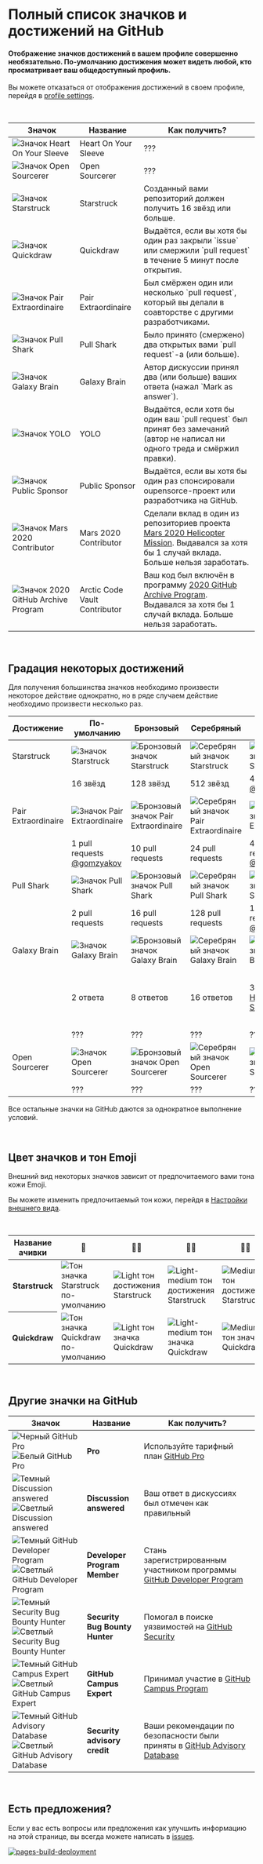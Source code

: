 # Полный список значков и достижений на GitHub

#### Отображение значков достижений в вашем профиле совершенно необязательно. По-умолчанию достижения может видеть любой, кто просматривает ваш общедоступный профиль.

Вы можете отказаться от отображения достижений в своем профиле, перейдя в [profile settings](https://github.com/settings).

<br>

<table class="table table-bordered">
<thead>
    <tr>
      <th scope="col">Значок</th>
      <th scope="col">Название</th>
      <th scope="col">Как получить?</th>
    </tr>
  </thead>
  <tbody>
    <tr>
      <td><img alt="Значок Heart On Your Sleeve" src="https://github.githubassets.com/images/modules/profile/achievements/heart-on-your-sleeve-default.png"></td>
      <td class="fw-bold">Heart On Your Sleeve</td>
      <td>???</td>
    </tr>
    <tr>
      <td><img alt="Значок Open Sourcerer" src="https://github.githubassets.com/images/modules/profile/achievements/open-sourcerer-default.png"></td>
      <td class="fw-bold">Open Sourcerer</td>
      <td>???</td>
    </tr>
    <tr>
      <td><img alt="Значок Starstruck" src="https://github.githubassets.com/images/modules/profile/achievements/starstruck-default.png"></td>
      <td class="fw-bold">Starstruck</td>
      <td>Созданный вами репозиторий должен получить <span class="fw-bold">16 звёзд</span> или больше.</td>
    </tr>
    <tr>
      <td><img alt="Значок Quickdraw" src="https://github.githubassets.com/images/modules/profile/achievements/quickdraw-default.png"></td>
      <td class="fw-bold">Quickdraw</td>
      <td>Выдаётся, если вы хотя бы один раз закрыли `issue` или смержили `pull request` <span class="fw-bold">в течение 5 минут</span> после открытия.</td>
    </tr>
    <tr>
      <td><img alt="Значок Pair Extraordinaire" src="https://github.githubassets.com/images/modules/profile/achievements/pair-extraordinaire-default.png"></td>
      <td class="fw-bold">Pair Extraordinaire</td>
      <td>Был смёржен один или несколько `pull request`, который вы делали в соавторстве с другими разработчиками.</td>
    </tr>
    <tr>
      <td><img alt="Значок Pull Shark" src="https://github.githubassets.com/images/modules/profile/achievements/pull-shark-default.png"></td>
      <td class="fw-bold">Pull Shark</td>
      <td>Было принято (смержено) два открытых вами `pull request`-а (или больше).</td>
    </tr>
    <tr>
      <td><img alt="Значок Galaxy Brain" src="https://github.githubassets.com/images/modules/profile/achievements/galaxy-brain-default.png"></td>
      <td class="fw-bold">Galaxy Brain</td>
      <td>Автор дискуссии принял два (или больше) ваших ответа (нажал `Mark as answer`).</td>
    </tr>
    <tr>
      <td><img alt="Значок YOLO" src="https://github.githubassets.com/images/modules/profile/achievements/yolo-default.png"></td>
      <td class="fw-bold">YOLO</td>
      <td>Выдаётся, если хотя бы один ваш `pull request` был принят без замечаний (автор не написал ни одного треда и смёржил правки).</td>
    </tr>
    <tr>
      <td><img alt="Значок Public Sponsor" src="https://github.githubassets.com/images/modules/profile/achievements/public-sponsor-default.png"></td>
      <td class="fw-bold">Public Sponsor</td>
      <td>Выдаётся, если вы хотя бы один раз спонсировали oupensorce-проект или разработчика на GitHub.</td>
    </tr>
    <tr>
      <td><img alt="Значок Mars 2020 Contributor" src="https://github.githubassets.com/images/modules/profile/achievements/mars-2020-contributor-default.png"></td>
      <td class="fw-bold">Mars 2020 Contributor</td>
      <td>Сделали вклад в один из репозиториев проекта <a href="https://github.com/readme/featured/nasa-ingenuity-helicopter">Mars 2020 Helicopter Mission</a>. Выдавался за хотя бы 1 случай вклада. Больше нельзя заработать.</td>
    </tr>
    <tr>
      <td><img alt="Значок 2020 GitHub Archive Program" src="https://github.githubassets.com/images/modules/profile/achievements/arctic-code-vault-contributor-default.png"></td>
      <td class="fw-bold">Arctic Code Vault Contributor</td>
      <td>Ваш код был включён в программу <a href="https://archiveprogram.github.com">2020 GitHub Archive Program</a>. Выдавался за хотя бы 1 случай вклада. Больше нельзя заработать.</td>
    </tr>
  </tbody>
</table>

<br>

## Градация некоторых достижений

Для получения большинства значков необходимо произвести некоторое действие однократно, но в ряде случаем действие необходимо произвести несколько раз.

<table class="table table-bordered">
<thead>
    <tr>
      <th scope="col">Достижение</th>
      <th scope="col">По-умолчанию</th>
      <th scope="col">Бронзовый</th>
      <th scope="col">Серебряный</th>
      <th scope="col">Золотой</th>
    </tr>
  </thead>
  <tbody>
    <tr>
      <td class="fw-bold">Starstruck</td>
      <td><img alt="Значок Starstruck" src="https://github.githubassets.com/images/modules/profile/achievements/starstruck-default.png"></td>
      <td><img alt="Бронзовый значок Starstruck" src="https://github.githubassets.com/images/modules/profile/achievements/starstruck-bronze.png"></td>
      <td><img alt="Серебряный значок Starstruck" src="https://github.githubassets.com/images/modules/profile/achievements/starstruck-silver.png"></td>
      <td><img alt="Золотой значок Starstruck" src="https://github.githubassets.com/images/modules/profile/achievements/starstruck-gold.png"></td>
    </tr>
    <tr>
      <td></td>
      <td>16 звёзд</td>
      <td>128 звёзд</td>
      <td>512 звёзд</td>
      <td>
        4096 звёзд<br>
        <a href="https://github.com/torvalds?achievement=starstruck&tab=achievements">@torvalds</a>
        </td>
    </tr>
    <tr>
      <td class="fw-bold">Pair Extraordinaire</td>
      <td><img alt="Значок Pair Extraordinaire" src="https://github.githubassets.com/images/modules/profile/achievements/pair-extraordinaire-default.png"></td>
      <td><img alt="Бронзовый значок Pair Extraordinaire" src="https://github.githubassets.com/images/modules/profile/achievements/pair-extraordinaire-bronze.png"></td>
      <td><img alt="Серебряный значок Pair Extraordinaire" src="https://github.githubassets.com/images/modules/profile/achievements/pair-extraordinaire-silver.png"></td>
      <td><img alt="Золотой значок Pair Extraordinaire" src="https://github.githubassets.com/images/modules/profile/achievements/pair-extraordinaire-gold.png"></td>
    </tr>
    <tr>
      <td></td>
      <td>
        1 pull requests <br>
        <a href="https://github.com/gomzyakov?achievement=pair-extraordinaire&tab=achievements">@gomzyakov</a>
      </td>
      <td>10 pull requests</td>
      <td>24 pull requests</td>
      <td>
48 pull requests <br>
<a href="https://github.com/Rongronggg9?achievement=pair-extraordinaire&tab=achievements">@Rongronggg9</a>
</td>
    </tr>
    <tr>
      <td class="fw-bold">Pull Shark</td>
      <td><img alt="Значок Pull Shark" src="https://github.githubassets.com/images/modules/profile/achievements/pull-shark-default.png"></td>
      <td><img alt="Бронзовый значок Pull Shark" src="https://github.githubassets.com/images/modules/profile/achievements/pull-shark-bronze.png"></td>
      <td><img alt="Серебряный значок Pull Shark" src="https://github.githubassets.com/images/modules/profile/achievements/pull-shark-silver.png"></td>
      <td><img alt="Золотой значок Pull Shark" src="https://github.githubassets.com/images/modules/profile/achievements/pull-shark-gold.png"></td>
    </tr>
    <tr>
      <td></td>
      <td>2 pull requests</td>
      <td>16 pull requests</td>
      <td>128 pull requests</td>
      <td>
        1024 pull requests<br>
        <a href="https://github.com/ljharb?achievement=pull-shark&tab=achievements">@ljharb</a>
    </td>
    </tr>
    <tr>
      <td class="fw-bold">Galaxy Brain</td>
      <td><img alt="Значок Galaxy Brain" src="https://github.githubassets.com/images/modules/profile/achievements/galaxy-brain-default.png"></td>
      <td><img alt="Бронзовый значок Galaxy Brain" src="https://github.githubassets.com/images/modules/profile/achievements/galaxy-brain-bronze.png"></td>
      <td><img alt="Серебряный значок Galaxy Brain" src="https://github.githubassets.com/images/modules/profile/achievements/galaxy-brain-silver.png"></td>
      <td><img alt="Золотой значок Galaxy Brain" src="https://github.githubassets.com/images/modules/profile/achievements/galaxy-brain-gold.png"></td>
    </tr>
    <tr>
      <td></td>
      <td>2 ответа</td>
      <td>8 ответов</td>
      <td>16 ответов</td>
      <td>
        32 ответа <br>
        <a href="https://github.com/ljharb?achievement=galaxy-brain&tab=achievements>@ljharb</a>
    </td>
    </tr>
    <tr>
      <td class="fw-bold">Heart On Your Sleeve</td>
      <td><img alt="Значок Heart On Your Sleeve" src="https://github.githubassets.com/images/modules/profile/achievements/heart-on-your-sleeve-default.png"></td>
      <td><img alt="Бронзовый значок Heart On Your Sleeve" src="https://github.githubassets.com/images/modules/profile/achievements/heart-on-your-sleeve-bronze.png"></td>
      <td><img alt="Серебряный значок Heart On Your Sleeve" src="https://github.githubassets.com/images/modules/profile/achievements/heart-on-your-sleeve-silver.png"></td>
      <td><img alt="Золотой значок Heart On Your Sleeve" src="https://github.githubassets.com/images/modules/profile/achievements/heart-on-your-sleeve-gold.png"></td>
    </tr>
    <tr>
      <td></td>
      <td>???</td>
      <td>???</td>
      <td>???</td>
      <td>???</td>
    </tr>
    <tr>
      <td class="fw-bold">Open Sourcerer</td>
      <td><img alt="Значок Open Sourcerer" src="https://github.githubassets.com/images/modules/profile/achievements/open-sourcerer-default.png"></td>
      <td><img alt="Бронзовый значок Open Sourcerer" src="https://github.githubassets.com/images/modules/profile/achievements/open-sourcerer-bronze.png"></td>
      <td><img alt="Серебряный значок Open Sourcerer" src="https://github.githubassets.com/images/modules/profile/achievements/open-sourcerer-silver.png"></td>
      <td><img alt="Золотой значок Open Sourcerer" src="https://github.githubassets.com/images/modules/profile/achievements/open-sourcerer-gold.png"></td>
    </tr>
    <tr>
      <td></td>
      <td>???</td>
      <td>???</td>
      <td>???</td>
      <td>???</td>
    </tr>
  </tbody>
</table>

Все остальные значки на GitHub даются за однократное выполнение условий.

<br>

## Цвет значков и тон Emoji

Внешний вид некоторых значков зависит от предпочитаемого вами тона кожи Emoji.

Вы можете изменить предпочитаемый тон кожи, перейдя в [Настройки внешнего вида](https://github.com/settings/appearance).

<br>

<table class="table table-bordered">
<thead>
    <tr>
      <th scope="col">Название ачивки</th>
      <th scope="col" class="text-center align-middle">👋</th>
      <th scope="col" class="text-center align-middle">👋🏻</th>
      <th scope="col" class="text-center align-middle">👋🏼</th>
      <th scope="col" class="text-center align-middle">👋🏽</th>
      <th scope="col" class="text-center align-middle">👋🏾</th>
      <th scope="col" class="text-center align-middle">👋🏿</th>
    </tr>
  </thead>
  <tbody>
    <tr>
      <th scope="row" class="align-middle">Starstruck</th>
      <td><img alt="Тон значка Starstruck по-умолчанию" src="https://github.githubassets.com/images/modules/profile/achievements/starstruck-default.png"></td>
      <td><img alt="Light тон достижения Starstruck" src="https://github.githubassets.com/images/modules/profile/achievements/starstruck-default--light.png"></td>
      <td><img alt="Light-medium тон достижения Starstruck" src="https://github.githubassets.com/images/modules/profile/achievements/starstruck-default--light-medium.png"></td>
      <td><img alt="Medium тон достижения Starstruck" src="https://github.githubassets.com/images/modules/profile/achievements/starstruck-default--medium.png"></td>
      <td><img alt="Medium-dark тон достижения Starstruck" src="https://github.githubassets.com/images/modules/profile/achievements/starstruck-default--medium-dark.png"></td>
      <td><img alt="Dark тон достижения Starstruck" src="https://github.githubassets.com/images/modules/profile/achievements/starstruck-default--dark.png"></td>
    </tr>
    <tr>
      <th scope="row" class="align-middle">Quickdraw</th>
      <td><img alt="Тон значка Quickdraw по-умолчанию" src="https://github.githubassets.com/images/modules/profile/achievements/quickdraw-default.png"></td>
      <td><img alt="Light тон значка Quickdraw" src="https://github.githubassets.com/images/modules/profile/achievements/quickdraw-default--light.png"></td>
      <td><img alt="Light-medium тон значка Quickdraw" src="https://github.githubassets.com/images/modules/profile/achievements/quickdraw-default--light-medium.png"></td>
      <td><img alt="Medium тон значка Quickdraw" src="https://github.githubassets.com/images/modules/profile/achievements/quickdraw-default--medium.png"></td>
      <td><img alt="Medium-dark тон значка Quickdraw" src="https://github.githubassets.com/images/modules/profile/achievements/quickdraw-default--medium-dark.png"></td>
      <td><img alt="Dark тон значка Quickdraw" src="https://github.githubassets.com/images/modules/profile/achievements/quickdraw-default--dark.png"></td>
    </tr>
  </tbody>
</table>

<br>

## Другие значки на GitHub

| Значок | Название | Как получить? |
| --- | --- | --- |
|![Черный GitHub Pro](https://user-images.githubusercontent.com/65187002/173065669-d1fdb5a7-8895-43cc-8dea-72a511a37e86.svg#gh-light-mode-only) ![Белый GitHub Pro](https://user-images.githubusercontent.com/65187002/173065531-57dbf8b1-7eb7-4d46-81bf-f2d18c7c9112.svg#gh-dark-mode-only) | **Pro** | Используйте тарифный план [GitHub Pro](https://docs.github.com/en/get-started/learning-about-github/githubs-products#github-pro) |
| ![Темный Discussion answered](https://user-images.githubusercontent.com/65187002/173078083-15a75f15-b040-4a92-8d70-561a206d9fd9.svg#gh-dark-mode-only)![Светлый Discussion answered](https://user-images.githubusercontent.com/65187002/173078106-28bea542-4620-46ee-837d-defda3e44ca6.svg#gh-light-mode-only) | **Discussion answered** | Ваш ответ в дискуссиях был отмечен как правильный |
| ![Темный GitHub Developer Program](https://user-images.githubusercontent.com/65187002/173079579-3c393d22-7a13-4e7d-87b8-341fb613d52b.svg#gh-dark-mode-only)![Светлый GitHub Developer Program](https://user-images.githubusercontent.com/65187002/173079614-33f43a97-1cc2-4228-85e3-ef43836e17c2.svg#gh-light-mode-only) | **Developer Program Member** | Стань зарегистрированным участником программы [GitHub Developer Program](https://docs.github.com/en/developers/overview/github-developer-program) |
| ![Темный Security Bug Bounty Hunter](https://user-images.githubusercontent.com/65187002/173081624-93e3cf1f-50b7-45a4-82b7-1954f66368b9.svg#gh-dark-mode-only)![Светлый Security Bug Bounty Hunter](https://user-images.githubusercontent.com/65187002/173081657-e500d72c-9247-44c2-a3d3-2deff30e1ae7.svg#gh-light-mode-only) | **Security Bug Bounty Hunter** | Помогал в поиске уязвимостей на [GitHub Security](https://bounty.github.com/) |
| ![Темный GitHub Campus Expert](https://user-images.githubusercontent.com/65187002/173082819-b3625c23-bfd6-4492-b828-56ed91c45f52.svg#gh-dark-mode-only)![Светлый GitHub Campus Expert](https://user-images.githubusercontent.com/65187002/173082836-08be81fe-13b7-4acf-9096-e5241d76f237.svg#gh-light-mode-only) | **GitHub Campus Expert** | Принимал участие в [GitHub Campus Program](https://education.github.com/experts) |
| ![Темный GitHub Advisory Database](https://user-images.githubusercontent.com/65187002/173084051-79a0a626-1c1a-4d60-afdf-50ad001d7b21.svg#gh-dark-mode-only)![Светлый GitHub Advisory Database](https://user-images.githubusercontent.com/65187002/173084071-5f321da2-b2a9-490b-a524-1b21fa384d7e.svg#gh-light-mode-only) | **Security advisory credit** | Ваши рекомендации по безопасности были приняты в [GitHub Advisory Database](https://github.com/advisories) |

<br>

## Есть предложения?

Если у вас есть вопросы или предложения как улучшить информацию на этой странице, вы всегда можете написать в [issues](https://github.com/github-profile-achievements/russian/issues).

[![pages-build-deployment](https://github.com/github-profile-achievements/russian/actions/workflows/pages/pages-build-deployment/badge.svg)](https://github.com/github-profile-achievements/russian/actions/workflows/pages/pages-build-deployment)

